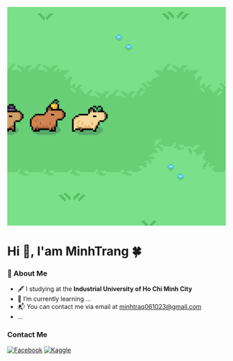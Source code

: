 ![0](https://github.com/TinaAngel0610/TinaAngel0610/blob/main/Capybara.gif)
# Hi :wave:, I'am MinhTrang :four_leaf_clover:

### :sparkler: About Me
- :fountain_pen: I studying at the **Industrial University of Ho Chi Minh City**
- :memo: I’m currently learning ...
- :mailbox_with_mail: You can contact me via email at minhtraq061023@gmail.com
- ...
### Contact Me
[![Facebook](https://img.icons8.com/?size=100&id=118562&format=png&color=000000)](https://www.facebook.com/minh.traq.116)  [![Kaggle](https://img.icons8.com/?size=100&id=bMncK0wGFANA&format=png&color=000000)](https://www.kaggle.com/minhtraq)
